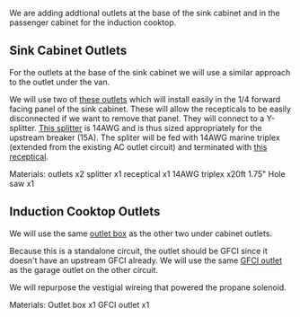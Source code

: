 We are adding addtional outlets at the base of the sink cabinet and in the passenger cabinet for the induction cooktop.


## Sink Cabinet Outlets

For the outlets at the base of the sink cabinet we will use a similar approach to the outlet under the van.

We will use two of [these outlets](https://www.amazon.com/Weatherproof-Journeyman-Pro-Receptacle-Integrated-Waterproof/dp/B07XF5D8HK) which will install easily in the 1/4 forward facing panel of the sink cabinet.  These will allow the recepticals to be easily disconnected if we want to remove that panel.  They will connect to a Y-splitter.  [This splitter](https://www.amazon.com/Kentek-Extension-Splitter-NEMA5-15P-NEMA5-15R/dp/B07KS4W56Q/) is 14AWG and is thus sized appropriately for the upstream breaker (15A).  The spliter will be fed with 14AWG marine triplex (extended from the existing AC outlet circuit) and terminated with [this receptical](https://www.amazon.com/Journeyman-Pro-Clamshell-Connector-Replacement-Commercial/dp/B08FCNF5KR).

Materials:
outlets x2
splitter x1
receptical x1
14AWG triplex x20ft
1.75" Hole saw x1

## Induction Cooktop Outlets

We will use the same [outlet box](https://www.amazon.com/Carlon-Lamson-Sessons-B114RR-UPC-Single/dp/B002M5R97I) as the other two under cabinet outlets.  

Because this is a standalone circuit, the outlet should be GFCI since it doesn't have an upstream GFCI already.  We will use the same [GFCI outlet](https://www.amazon.com/gp/product/B013OVCIPG/) as the garage outlet on the other circuit.

We will repurpose the vestigial wireing that powered the propane solenoid.

Materials:
Outlet box x1
GFCI outlet x1

